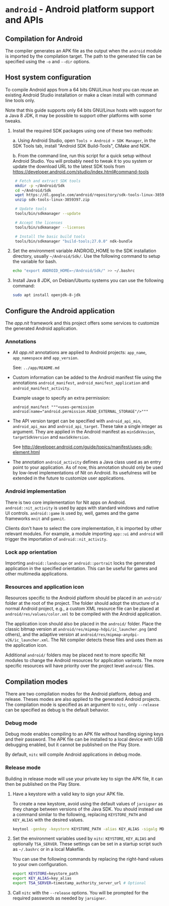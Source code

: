 # `android` - Android platform support and APIs

## Compilation for Android

The compiler generates an APK file as the output when the `android`
module is imported by the compilation target. The path to the generated
file can be specified using the `-o` and `--dir` options.

## Host system configuration

To compile Android apps from a 64 bits GNU/Linux host you can reuse an existing Android Studio
installation or make a clean install with command line tools only.

Note that this guide supports only 64 bits GNU/Linux hosts with support for a Java 8 JDK,
it may be possible to support other platforms with some tweaks.

1. Install the required SDK packages using one of these two methods:

   a.	Using Android Studio, open `Tools > Android > SDK Manager`, in the SDK Tools tab,
   install "Android SDK Build-Tools", CMake and NDK.

   b.	From the command line, run this script for a quick setup without Android Studio.
   You will probably need to tweak it to you system or update the download URL
   to the latest SDK tools from https://developer.android.com/studio/index.html#command-tools

   ~~~bash
   	# Fetch and extract SDK tools
   	mkdir -p ~/Android/Sdk
   	cd ~/Android/Sdk
   	wget https://dl.google.com/android/repository/sdk-tools-linux-3859397.zip
   	unzip sdk-tools-linux-3859397.zip

   	# Update tools
   	tools/bin/sdkmanager --update

   	# Accept the licenses
   	tools/bin/sdkmanager --licenses

   	# Install the basic build tools
   	tools/bin/sdkmanager "build-tools;27.0.0" ndk-bundle
   ~~~

2. Set the environment variable ANDROID_HOME to the SDK installation directory, usually `~/Android/Sdk/`.
   Use the following command to setup the variable for bash.

   ~~~bash
   echo "export ANDROID_HOME=~/Android/Sdk/" >> ~/.bashrc
   ~~~

3. Install Java 8 JDK, on Debian/Ubuntu systems you can use the following command:

   ~~~bash
   sudo apt install openjdk-8-jdk
   ~~~

## Configure the Android application

The _app.nit_ framework and this project offers some services to
customize the generated Android application.

### Annotations

* All _app.nit_ annotations are applied to Android projects:
  `app_name`, `app_namespace` and `app_version`.

  See: `../app/README.md`

* Custom information can be added to the Android manifest file
  using the annotations `android_manifest`, `android_manifest_application`
  and `android_manifest_activity`.

  Example usage to specify an extra permission:

  ~~~
  android_manifest """<uses-permission android:name="android.permission.READ_EXTERNAL_STORAGE"/>"""
  ~~~

* The API version target can be specified with `android_api_min`,
  `android_api_max` and `android_api_target`. These take a single
  integer as argument. They are applied in the Android manifest as
  `minSdkVesion`, `targetSdkVersion` and `maxSdkVersion`.

  See http://developer.android.com/guide/topics/manifest/uses-sdk-element.html

* The annotation `android_activity` defines a Java class used as an
  entry point to your application. As of now, this annotation should
  only be used by low-level implementations of Nit on Android.
  Its usefulness will be extended in the future to customize user applications.

### Android implementation

There is two core implementation for Nit apps on Android.
`android::nit_activity` is used by apps with standard windows and native UI controls.
`android::game` is used by, well, games and the game frameworks `mnit` and `gamnit`.

Clients don't have to select the core implementation, it is imported by other relevant modules.
For example, a module importing `app::ui` and `android` will trigger the importation of `android::nit_activity`.

### Lock app orientation

Importing `android::landscape` or `android::portrait` locks the generated
application in the specified orientation. This can be useful for games and
other multimedia applications.

### Resources and application icon

Resources specific to the Android platform should be placed in an `android/` folder at the root of the project.
The folder should adopt the structure of a normal Android project, e.g., a custom XML resource file can be placed
at `android/res/values/color.xml` to be compiled with the Android application.

The application icon should also be placed in the `android/` folder.
Place the classic bitmap version at `android/res/mipmap-hdpi/ic_launcher.png` (and others),
and the adaptive version at `android/res/mipmap-anydpi-v26/ic_launcher.xml`.
The Nit compiler detects these files and uses them as the application icon.

Additional `android/` folders may be placed next to more specific Nit modules to change the Android resources
for application variants. The more specific resources will have priority over the project level `android/` files.

## Compilation modes

There are two compilation modes for the Android platform, debug and release.
Theses modes are also applied to the generated Android projects.
The compilation mode is specified as an argument to `nitc`, only
`--release` can be specified as debug is the default behavior.

### Debug mode

Debug mode enables compiling to an APK file without handling signing keys
and their password. The APK file can be installed to a local device with
USB debugging enabled, but it cannot be published on the Play Store.

By default, `nitc` will compile Android applications in debug mode.

### Release mode

Building in release mode will use your private key to sign the
APK file, it can then be published on the Play Store.

1. Have a keystore with a valid key to sign your APK file.

   To create a new keystore, avoid using the default values of `jarsigner`
   as they change between versions of the Java SDK. You should instead use a
   command similar to the following, replacing `KEYSTORE_PATH` and `KEY_ALIAS`
   with the desired values.

   ~~~bash
   keytool -genkey -keystore KEYSTORE_PATH -alias KEY_ALIAS -sigalg MD5withRSA -keyalg RSA -keysize 1024 -validity 10000
   ~~~

2. Set the environment variables used by `nitc`: `KEYSTORE`, `KEY_ALIAS` and
   optionally `TSA_SERVER`. These settings can be set in a startup script such as
   `~/.bashrc` or in a local Makefile.

   You can use the following commands by replacing the right-hand values
   to your own configuration.

   ~~~bash
   export KEYSTORE=keystore_path
   export KEY_ALIAS=key_alias
   export TSA_SERVER=timestamp_authority_server_url # Optional
   ~~~

3. Call `nitc` with the `--release` options. You will be prompted for the
   required passwords as needed by `jarsigner`.
